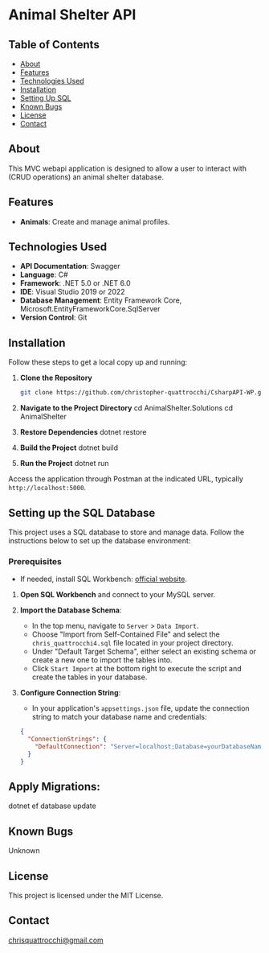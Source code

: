 # Animal Shelter API

## Table of Contents
- [About](#about)
- [Features](#features)
- [Technologies Used](#technologies-used)
- [Installation](#installation)
- [Setting Up SQL](#setting-up-sql)
- [Known Bugs](#known-bugs)
- [License](#license)
- [Contact](#contact)

## About
This MVC webapi application is designed to allow a user to interact with (CRUD operations) an animal shelter database.

## Features
- **Animals**: Create and manage animal profiles.

## Technologies Used
- **API Documentation**: Swagger
- **Language**: C#
- **Framework**: .NET 5.0 or .NET 6.0
- **IDE**: Visual Studio 2019 or 2022
- **Database Management**: Entity Framework Core, Microsoft.EntityFrameworkCore.SqlServer
- **Version Control**: Git

## Installation
Follow these steps to get a local copy up and running:

1. **Clone the Repository**
   ```bash
   git clone https://github.com/christopher-quattrocchi/CsharpAPI-WP.git

2. **Navigate to the Project Directory**
cd AnimalShelter.Solutions
cd AnimalShelter

3. **Restore Dependencies**
dotnet restore

4. **Build the Project**
dotnet build

5. **Run the Project**
dotnet run

Access the application through Postman at the indicated URL, typically `http://localhost:5000`.

## Setting up the SQL Database

This project uses a SQL database to store and manage data. Follow the instructions below to set up the database environment:

### Prerequisites

- If needed, install SQL Workbench: [official website](https://www.mysql.com/products/workbench/).

1. **Open SQL Workbench** and connect to your MySQL server.

2. **Import the Database Schema**:
   - In the top menu, navigate to `Server` > `Data Import`.
   - Choose "Import from Self-Contained File" and select the `chris_quattrocchi4.sql` file located in your project directory.
   - Under "Default Target Schema", either select an existing schema or create a new one to import the tables into.
   - Click `Start Import` at the bottom right to execute the script and create the tables in your database.

3. **Configure Connection String**:
   - In your application's `appsettings.json` file, update the connection string to match your database name and credentials:
   ```json
   {
     "ConnectionStrings": {
       "DefaultConnection": "Server=localhost;Database=yourDatabaseName;Uid=yourUsername;Pwd=yourPassword;"
     }
   }

## Apply Migrations:
dotnet ef database update

## Known Bugs
Unknown

## License
This project is licensed under the MIT License.

## Contact
chrisquattrocchi@gmail.com
